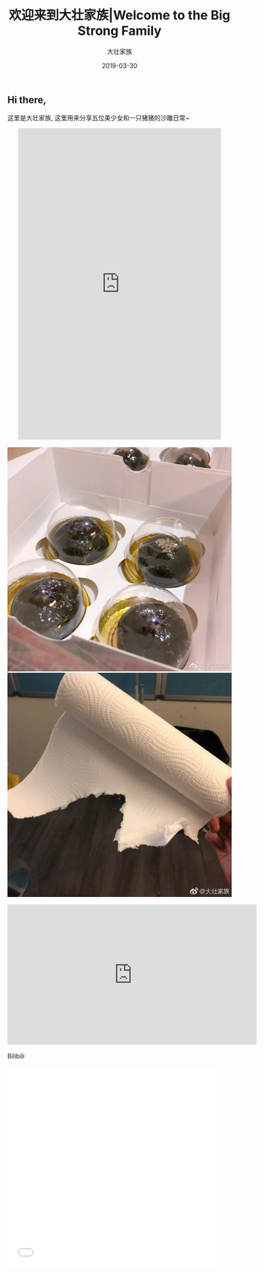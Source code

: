 ﻿---
layout:     post
title:      欢迎来到大壮家族|Welcome to the Big Strong Family
subtitle:   
date:       2019-03-30
author:     大壮家族
header-img: img/BackG2.jpg
catalog: false
tags:
    - Welcome
---

## Hi there,

这里是大壮家族, 这里用来分享五位美少女和一只猪猪的沙雕日常~

<div id="weibo" class="panel">  
    <ul class="panel_body">  
        <iframe id="weibo" style="width:95%; height:700px;" frameborder="0" scrolling="no" src="https://www.weibo.com/u/5896108037?from=myfollow_all&is_all=1"></iframe>  
    </ul>  
</div>  

![青团](https://raw.githubusercontent.com/bigstrongfamily/bigstrongfamily.github.io/master/img/Hello_Img_1.jpg)
![纸](https://raw.githubusercontent.com/bigstrongfamily/bigstrongfamily.github.io/master/img/Hello_Img_2.jpg)


<iframe width="560" height="315" src="https://www.youtube.com/embed/hHW1oY26kxQ" frameborder="0" allow="accelerometer; autoplay; encrypted-media; gyroscope; picture-in-picture" allowfullscreen></iframe>

Bilibili

<iframe src="//player.bilibili.com/player.html?aid=19390801&cid=31621681&page=1" scrolling="no" border="0" frameborder="no" framespacing="0" allowfullscreen="true" width="95%" height="450">
</iframe>



